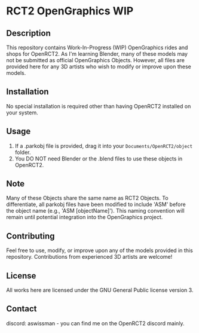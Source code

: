 # RCT2 OpenGraphics WIP

## Description
This repository contains Work-In-Progress (WIP) OpenGraphics rides and shops for OpenRCT2. As I'm learning Blender, many of these models may not be submitted as official OpenGraphics Objects. However, all files are provided here for any 3D artists who wish to modify or improve upon these models.

## Installation
No special installation is required other than having OpenRCT2 installed on your system.

## Usage
1. If a .parkobj file is provided, drag it into your `Documents/OpenRCT2/object` folder.
2. You DO NOT need Blender or the .blend files to use these objects in OpenRCT2.

## Note
Many of these Objects share the same name as RCT2 Objects. To differentiate, all parkobj files have been modified to include 'ASM' before the object name (e.g., 'ASM [objectName]'). This naming convention will remain until potential integration into the OpenGraphics project.

## Contributing
Feel free to use, modify, or improve upon any of the models provided in this repository. Contributions from experienced 3D artists are welcome!

## License
All works here are licensed under the GNU General Public license version 3.

## Contact
discord: aswissman - you can find me on the OpenRCT2 discord mainly.